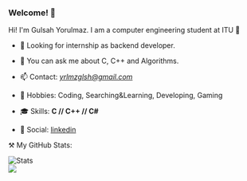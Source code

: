 ### Welcome! 👋

Hi! I'm Gulsah Yorulmaz. I am a computer engineering student at ITU 🐝
                           
- 👯 Looking for internship as backend developer.
- 💬 You can ask me about C, C++ and Algorithms.
- 📫 Contact: *yrlmzglsh@gmail.com*
- 💜 Hobbies: Coding, Searching&Learning, Developing, Gaming                                  

- 🎓 Skills: **C // C++ // C#**

- 👔 Social: [linkedin](https://www.linkedin.com/in/gulsahyorulmaz/)

⚒️ My GitHub Stats:

![Stats](https://github-readme-stats.vercel.app/api?username=gulsahyorulmaz)
<br>
![](https://komarev.com/ghpvc/?username=gulsahyorulmaz&color=yellow&style=flat-square)
<!--

-->
